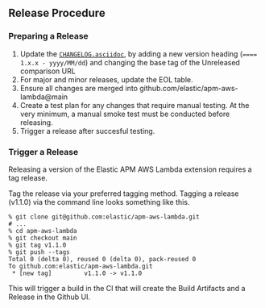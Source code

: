 
## Release Procedure 

### Preparing a Release

1. Update the [`CHANGELOG.asciidoc`](changelog.asciidoc), by adding a new version heading (`==== 1.x.x - yyyy/MM/dd`) and changing the base tag of the Unreleased comparison URL
2. For major and minor releases, update the EOL table.
3. Ensure all changes are merged into github.com/elastic/apm-aws-lambda@main
4. Create a test plan for any changes that require manual testing. At the very minimum, a manual smoke test must be conducted before releasing. 
5. Trigger a release after succesful testing.

### Trigger a Release

Releasing a version of the Elastic APM AWS Lambda extension requires a tag release.

Tag the release via your preferred tagging method.  Tagging a release (v1.1.0) via the command line looks something like this.

    % git clone git@github.com:elastic/apm-aws-lambda.git
    # ...
    % cd apm-aws-lambda
    % git checkout main
    % git tag v1.1.0
    % git push --tags
    Total 0 (delta 0), reused 0 (delta 0), pack-reused 0
    To github.com:elastic/apm-aws-lambda.git
     * [new tag]         v1.1.0 -> v1.1.0

This will trigger a build in the CI that will create the Build Artifacts
and a Release in the Github UI.